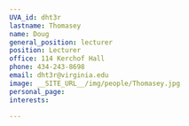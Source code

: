 ```yaml
---
UVA_id: dht3r
lastname: Thomasey
name: Doug
general_position: lecturer
position: Lecturer
office: 114 Kerchof Hall
phone: 434-243-8698
email: dht3r@virginia.edu
image: __SITE_URL__/img/people/Thomasey.jpg
personal_page:
interests:

---
```


